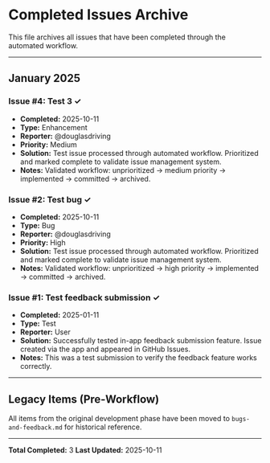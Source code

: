# Completed Issues Archive

This file archives all issues that have been completed through the automated workflow.

---

## January 2025

### Issue #4: Test 3 ✓
- **Completed:** 2025-10-11
- **Type:** Enhancement
- **Reporter:** @douglasdriving
- **Priority:** Medium
- **Solution:** Test issue processed through automated workflow. Prioritized and marked complete to validate issue management system.
- **Notes:** Validated workflow: unprioritized → medium priority → implemented → committed → archived.

### Issue #2: Test bug ✓
- **Completed:** 2025-10-11
- **Type:** Bug
- **Reporter:** @douglasdriving
- **Priority:** High
- **Solution:** Test issue processed through automated workflow. Prioritized and marked complete to validate issue management system.
- **Notes:** Validated workflow: unprioritized → high priority → implemented → committed → archived.

### Issue #1: Test feedback submission ✓
- **Completed:** 2025-01-11
- **Type:** Test
- **Reporter:** User
- **Solution:** Successfully tested in-app feedback submission feature. Issue created via the app and appeared in GitHub Issues.
- **Notes:** This was a test submission to verify the feedback feature works correctly.

---

## Legacy Items (Pre-Workflow)

All items from the original development phase have been moved to `bugs-and-feedback.md` for historical reference.

---

**Total Completed:** 3
**Last Updated:** 2025-10-11
